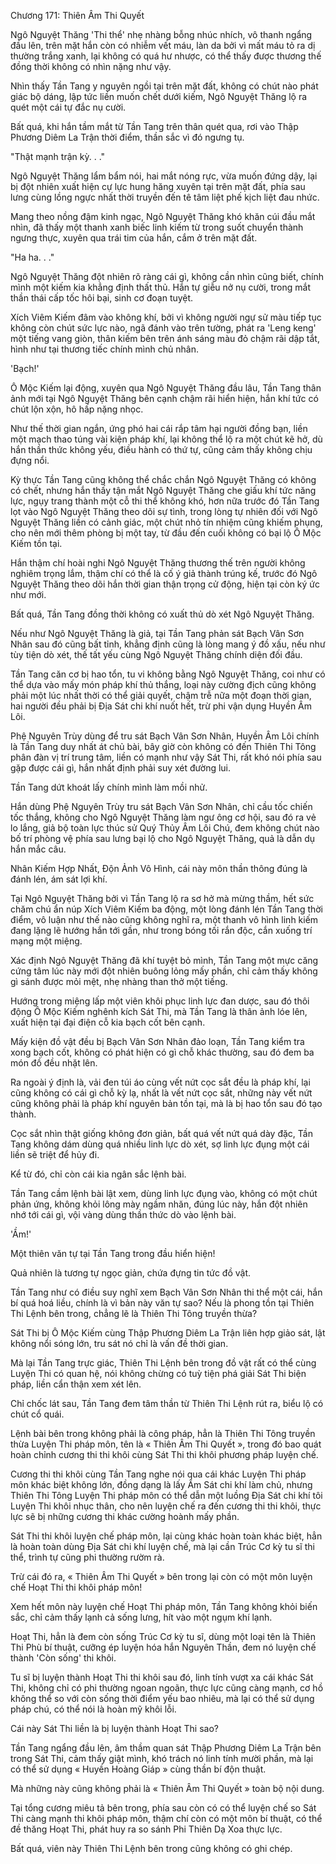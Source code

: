 




Chương 171: Thiên Âm Thi Quyết


Ngô Nguyệt Thăng 'Thi thể' nhẹ nhàng bỗng nhúc nhích, vô thanh ngẩng đầu lên, trên mặt hắn còn có nhiễm vết máu, làn da bởi vì mất máu tỏ ra dị thường trắng xanh, lại không có quá hư nhược, có thể thấy được thương thế đồng thời không có nhìn nặng như vậy.

Nhìn thấy Tần Tang y nguyên ngồi tại trên mặt đất, không có chút nào phát giác bộ dáng, lập tức liền muốn chết dưới kiếm, Ngô Nguyệt Thăng lộ ra quét một cái tự đắc nụ cười.

Bất quá, khi hắn tầm mắt từ Tần Tang trên thân quét qua, rơi vào Thập Phương Diêm La Trận thời điểm, thần sắc vì đó ngưng tụ.

"Thật mạnh trận kỳ. . ."

Ngô Nguyệt Thăng lẩm bẩm nói, hai mắt nóng rực, vừa muốn đứng dậy, lại bị đột nhiên xuất hiện cự lực hung hăng xuyên tại trên mặt đất, phía sau lưng cùng lồng ngực nhất thời truyền đến tê tâm liệt phế kịch liệt đau nhức.

Mang theo nồng đậm kinh ngạc, Ngô Nguyệt Thăng khó khăn cúi đầu mắt nhìn, đã thấy một thanh xanh biếc linh kiếm từ trong suốt chuyển thành ngưng thực, xuyên qua trái tim của hắn, cắm ở trên mặt đất.

"Ha ha. . ."

Ngô Nguyệt Thăng đột nhiên rõ ràng cái gì, không cần nhìn cũng biết, chính mình một kiếm kia khẳng định thất thủ. Hắn tự giễu nở nụ cười, trong mắt thần thái cấp tốc hôi bại, sinh cơ đoạn tuyệt.

Xích Viêm Kiếm đâm vào không khí, bởi vì không người ngự sử màu tiếp tục không còn chút sức lực nào, ngã đánh vào trên tường, phát ra 'Leng keng' một tiếng vang giòn, thân kiếm bên trên ánh sáng màu đỏ chậm rãi dập tắt, hình như tại thương tiếc chính mình chủ nhân.

'Bạch!'

Ô Mộc Kiếm lại động, xuyên qua Ngô Nguyệt Thăng đầu lâu, Tần Tang thân ảnh mới tại Ngô Nguyệt Thăng bên cạnh chậm rãi hiển hiện, hắn khí tức có chút lộn xộn, hô hấp nặng nhọc.

Như thế thời gian ngắn, ứng phó hai cái rắp tâm hại người đồng bạn, liền một mạch thao túng vài kiện pháp khí, lại không thể lộ ra một chút kẽ hở, dù hắn thần thức không yếu, điều hành có thứ tự, cũng cảm thấy không chịu đựng nổi.

Kỳ thực Tần Tang cũng không thể chắc chắn Ngô Nguyệt Thăng có không có chết, nhưng hắn thấy tận mắt Ngô Nguyệt Thăng che giấu khí tức năng lực, ngụy trang thành một cỗ thi thể không khó, hơn nữa trước đó Tần Tang lọt vào Ngô Nguyệt Thăng theo dõi sự tình, trong lòng tự nhiên đối với Ngô Nguyệt Thăng liền có cảnh giác, một chút nhỏ tín nhiệm cũng khiếm phụng, cho nên mới thêm phòng bị một tay, từ đầu đến cuối không có bại lộ Ô Mộc Kiếm tồn tại.

Hắn thậm chí hoài nghi Ngô Nguyệt Thăng thương thế trên người không nghiêm trọng lắm, thậm chí có thể là cố ý giả thành trúng kế, trước đó Ngô Nguyệt Thăng theo dõi hắn thời gian thận trọng cử động, hiện tại còn ký ức như mới.

Bất quá, Tần Tang đồng thời không có xuất thủ dò xét Ngô Nguyệt Thăng.

Nếu như Ngô Nguyệt Thăng là giả, tại Tần Tang phản sát Bạch Vân Sơn Nhân sau đó cũng bất tỉnh, khẳng định cũng là lòng mang ý đồ xấu, nếu như tùy tiện dò xét, thế tất yếu cùng Ngô Nguyệt Thăng chính diện đối đầu.

Tần Tang căn cơ bị hao tổn, tu vi không bằng Ngô Nguyệt Thăng, coi như có thể dựa vào mấy món pháp khí thủ thắng, loại này cường địch cũng không phải một lúc nhất thời có thể giải quyết, chậm trễ nữa một đoạn thời gian, hai người đều phải bị Địa Sát chi khí nuốt hết, trừ phi vận dụng Huyền Âm Lôi.

Phệ Nguyên Trùy dùng để tru sát Bạch Vân Sơn Nhân, Huyền Âm Lôi chính là Tần Tang duy nhất át chủ bài, bây giờ còn không có đến Thiên Thi Tông phân đàn vị trí trung tâm, liền có mạnh như vậy Sát Thi, rất khó nói phía sau gặp được cái gì, hắn nhất định phải suy xét đường lui.

Tần Tang dứt khoát lấy chính mình làm mồi nhử.

Hắn dùng Phệ Nguyên Trùy tru sát Bạch Vân Sơn Nhân, chỉ cầu tốc chiến tốc thắng, không cho Ngô Nguyệt Thăng làm ngư ông cơ hội, sau đó ra vẻ lo lắng, giả bộ toàn lực thúc sử Quý Thủy Âm Lôi Chú, đem không chút nào bố trí phòng vệ phía sau lưng bại lộ cho Ngô Nguyệt Thăng, quả là dẫn dụ hắn mắc câu.

Nhân Kiếm Hợp Nhất, Độn Ảnh Vô Hình, cái này môn thần thông đúng là đánh lén, ám sát lợi khí.

Tại Ngô Nguyệt Thăng bởi vì Tần Tang lộ ra sơ hở mà mừng thầm, hết sức chăm chú ẩn núp Xích Viêm Kiếm ba động, một lòng đánh lén Tần Tang thời điểm, vô luận như thế nào cũng không nghĩ ra, một thanh vô hình linh kiếm đang lặng lẽ hướng hắn tới gần, như trong bóng tối rắn độc, cắn xuống trí mạng một miệng.

Xác định Ngô Nguyệt Thăng đã khí tuyệt bỏ mình, Tần Tang một mực căng cứng tâm lúc này mới đột nhiên buông lỏng mấy phần, chỉ cảm thấy không gì sánh được mỏi mệt, nhẹ nhàng than thở một tiếng.

Hướng trong miệng lấp một viên khôi phục linh lực đan dược, sau đó thôi động Ô Mộc Kiếm nghênh kích Sát Thi, mà Tần Tang là thân ảnh lóe lên, xuất hiện tại đại điện cỗ kia bạch cốt bên cạnh.

Mấy kiện đồ vật đều bị Bạch Vân Sơn Nhân đảo loạn, Tần Tang kiểm tra xong bạch cốt, không có phát hiện có gì chỗ khác thường, sau đó đem ba món đồ đều nhặt lên.

Ra ngoài ý định là, vải đen túi áo cùng vết nứt cọc sắt đều là pháp khí, lại cũng không có cái gì chỗ kỳ lạ, nhất là vết nứt cọc sắt, những này vết nứt cũng không phải là pháp khí nguyên bản tồn tại, mà là bị hao tổn sau đó tạo thành.

Cọc sắt nhìn thật giống không đơn giản, bất quá vết nứt quá dày đặc, Tần Tang không dám dùng quá nhiều linh lực dò xét, sợ linh lực đụng một cái liền sẽ triệt để hủy đi.

Kể từ đó, chỉ còn cái kia ngân sắc lệnh bài.

Tần Tang cầm lệnh bài lật xem, dùng linh lực đụng vào, không có một chút phản ứng, không khỏi lông mày ngầm nhăn, đúng lúc này, hắn đột nhiên nhớ tới cái gì, vội vàng dùng thần thức dò vào lệnh bài.

'Ầm!'

Một thiên văn tự tại Tần Tang trong đầu hiển hiện!

Quả nhiên là tương tự ngọc giản, chứa đựng tin tức đồ vật.

Tần Tang như có điều suy nghĩ xem Bạch Vân Sơn Nhân thi thể một cái, hắn bí quá hoá liều, chính là vì bản này văn tự sao? Nếu là phong tồn tại Thiên Thi Lệnh bên trong, chẳng lẽ là Thiên Thi Tông truyền thừa?

Sát Thi bị Ô Mộc Kiếm cùng Thập Phương Diêm La Trận liên hợp giảo sát, lật không nổi sóng lớn, tru sát nó chỉ là vấn đề thời gian.

Mà lại Tần Tang trực giác, Thiên Thi Lệnh bên trong đồ vật rất có thể cùng Luyện Thi có quan hệ, nói không chừng có tuỳ tiện phá giải Sát Thi biện pháp, liền cẩn thận xem xét lên.

Chỉ chốc lát sau, Tần Tang đem tâm thần từ Thiên Thi Lệnh rút ra, biểu lộ có chút cổ quái.

Lệnh bài bên trong không phải là công pháp, hẳn là Thiên Thi Tông truyền thừa Luyện Thi pháp môn, tên là « Thiên Âm Thi Quyết », trong đó bao quát hoàn chỉnh cương thi thi khôi cùng Sát Thi thi khôi phương pháp luyện chế.

Cương thi thi khôi cùng Tần Tang nghe nói qua cái khác Luyện Thi pháp môn khác biệt không lớn, đồng dạng là lấy Âm Sát chi khí làm chủ, nhưng Thiên Thi Tông Luyện Thi pháp môn có thể dẫn một luồng Địa Sát chi khí tôi Luyện Thi khôi nhục thân, cho nên luyện chế ra đến cương thi thi khôi, thực lực sẽ bị những cương thi khác cường hoành mấy phần.

Sát Thi thi khôi luyện chế pháp môn, lại cùng khác hoàn toàn khác biệt, hẳn là hoàn toàn dùng Địa Sát chi khí luyện chế, mà lại cần Trúc Cơ kỳ tu sĩ thi thể, trình tự cũng phi thường rườm rà.

Trừ cái đó ra, « Thiên Âm Thi Quyết » bên trong lại còn có một môn luyện chế Hoạt Thi thi khôi pháp môn!

Xem hết môn này luyện chế Hoạt Thi pháp môn, Tần Tang không khỏi biến sắc, chỉ cảm thấy lạnh cả sống lưng, hít vào một ngụm khí lạnh.

Hoạt Thi, hẳn là đem còn sống Trúc Cơ kỳ tu sĩ, dùng một loại tên là Thiên Thi Phù bí thuật, cưỡng ép luyện hóa hắn Nguyên Thần, đem nó luyện chế thành 'Còn sống' thi khôi.

Tu sĩ bị luyện thành Hoạt Thi thi khôi sau đó, linh tính vượt xa cái khác Sát Thi, không chỉ có phi thường ngoan ngoãn, thực lực cũng càng mạnh, cơ hồ không thể so với còn sống thời điểm yếu bao nhiêu, mà lại có thể sử dụng pháp chú, có thể nói là hoàn mỹ khôi lỗi.

Cái này Sát Thi liền là bị luyện thành Hoạt Thi sao?

Tần Tang ngẩng đầu lên, âm thầm quan sát Thập Phương Diêm La Trận bên trong Sát Thi, cảm thấy giật mình, khó trách nó linh tính mười phần, mà lại có thể sử dụng « Huyền Hoàng Giáp » cùng thần bí độn thuật.

Mà những này cũng không phải là « Thiên Âm Thi Quyết » toàn bộ nội dung.

Tại tổng cương miêu tả bên trong, phía sau còn có có thể luyện chế so Sát Thi càng mạnh thi khôi pháp môn, thậm chí còn có một môn bí thuật, có thể đề thăng Hoạt Thi, phát huy ra so sánh Phi Thiên Dạ Xoa thực lực.

Bất quá, viên này Thiên Thi Lệnh bên trong cũng không có ghi chép.




